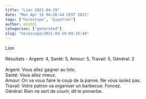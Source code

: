 ```yaml
---
title: "Lion 2021-04-19"
date: "Mon Apr 19 04:26:44 CEST 2021"
tags: ["horoscope", "pipotron"]
author: m1ch3l
categories: ["generated"]
slug: "horoscope/2021-04-19-04:26:44"
---
```


Lion<br>
<br>
Résultats - Argent: 4, Santé: 5, Amour: 5, Travail: 5, Général: 2<br>
<br>
Argent:  Vous allez gagner au loto. <br>
Santé:   Vous allez mieux. <br>
Amour:   On va vous faire le coup de la panne. Ne vous isolez pas.<br>
Travail: Votre patron va organiser un barbecue. Foncez.<br>
Général: Rien ne sert de courir, dit le proverbe.<br>
